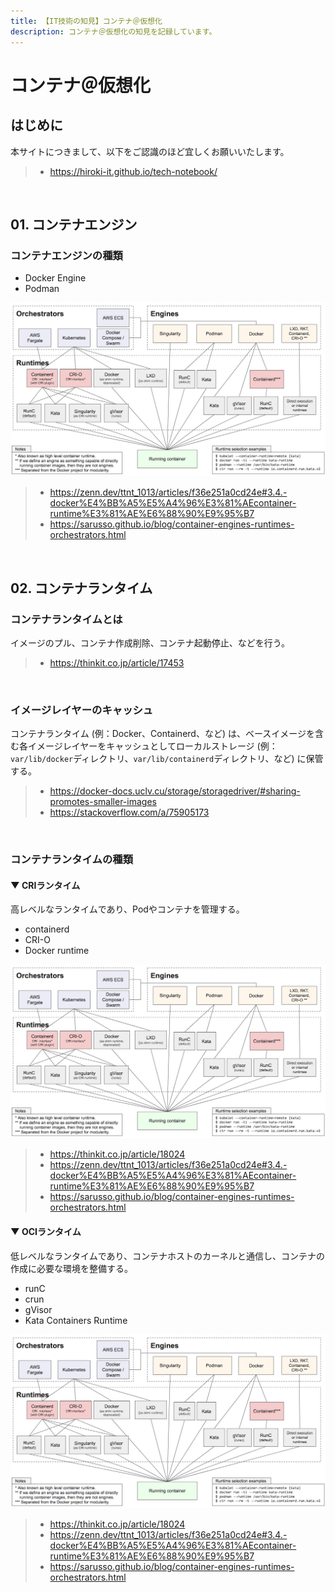 ```yaml
---
title: 【IT技術の知見】コンテナ＠仮想化
description: コンテナ＠仮想化の知見を記録しています。
---
```


# コンテナ＠仮想化

## はじめに

本サイトにつきまして、以下をご認識のほど宜しくお願いいたします。

> - https://hiroki-it.github.io/tech-notebook/

<br>

## 01. コンテナエンジン

### コンテナエンジンの種類

- Docker Engine
- Podman

![container_overview](https://raw.githubusercontent.com/hiroki-it/tech-notebook-images/master/images/container_overview.png)

> - https://zenn.dev/ttnt_1013/articles/f36e251a0cd24e#3.4.-docker%E4%BB%A5%E5%A4%96%E3%81%AEcontainer-runtime%E3%81%AE%E6%88%90%E9%95%B7
> - https://sarusso.github.io/blog/container-engines-runtimes-orchestrators.html

<br>

## 02. コンテナランタイム

### コンテナランタイムとは

イメージのプル、コンテナ作成削除、コンテナ起動停止、などを行う。

> - https://thinkit.co.jp/article/17453

<br>

### イメージレイヤーのキャッシュ

コンテナランタイム (例：Docker、Containerd、など) は、ベースイメージを含む各イメージレイヤーをキャッシュとしてローカルストレージ (例：`var/lib/docker`ディレクトリ、`var/lib/containerd`ディレクトリ、など) に保管する。

> - https://docker-docs.uclv.cu/storage/storagedriver/#sharing-promotes-smaller-images
> - https://stackoverflow.com/a/75905173

<br>

### コンテナランタイムの種類

#### ▼ CRIランタイム

高レベルなランタイムであり、Podやコンテナを管理する。

- containerd
- CRI-O
- Docker runtime

![container_overview](https://raw.githubusercontent.com/hiroki-it/tech-notebook-images/master/images/container_overview.png)

> - https://thinkit.co.jp/article/18024
> - https://zenn.dev/ttnt_1013/articles/f36e251a0cd24e#3.4.-docker%E4%BB%A5%E5%A4%96%E3%81%AEcontainer-runtime%E3%81%AE%E6%88%90%E9%95%B7
> - https://sarusso.github.io/blog/container-engines-runtimes-orchestrators.html

#### ▼ OCIランタイム

低レベルなランタイムであり、コンテナホストのカーネルと通信し、コンテナの作成に必要な環境を整備する。

- runC
- crun
- gVisor
- Kata Containers Runtime

![container_overview](https://raw.githubusercontent.com/hiroki-it/tech-notebook-images/master/images/container_overview.png)

> - https://thinkit.co.jp/article/18024
> - https://zenn.dev/ttnt_1013/articles/f36e251a0cd24e#3.4.-docker%E4%BB%A5%E5%A4%96%E3%81%AEcontainer-runtime%E3%81%AE%E6%88%90%E9%95%B7
> - https://sarusso.github.io/blog/container-engines-runtimes-orchestrators.html

<br>
